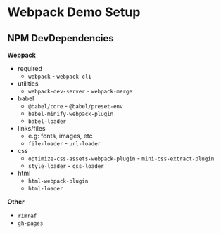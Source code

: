 # Webpack Demo Setup

## NPM DevDependencies
**Weppack**

- required
    - `webpack` - `webpack-cli`
- utilities
    - `webpack-dev-server` - `webpack-merge`
- babel
    - `@babel/core` - `@babel/preset-env` 
    - `babel-minify-webpack-plugin` 
    - `babel-loader`
- links/files
    - e.g: fonts, images, etc
    - `file-loader` - `url-loader`
- css 
    - `optimize-css-assets-webpack-plugin` - `mini-css-extract-plugin`
    - `style-loader` - `css-loader`
- html
    - `html-webpack-plugin`
    - `html-loader`

**Other**
- `rimraf`
- `gh-pages`